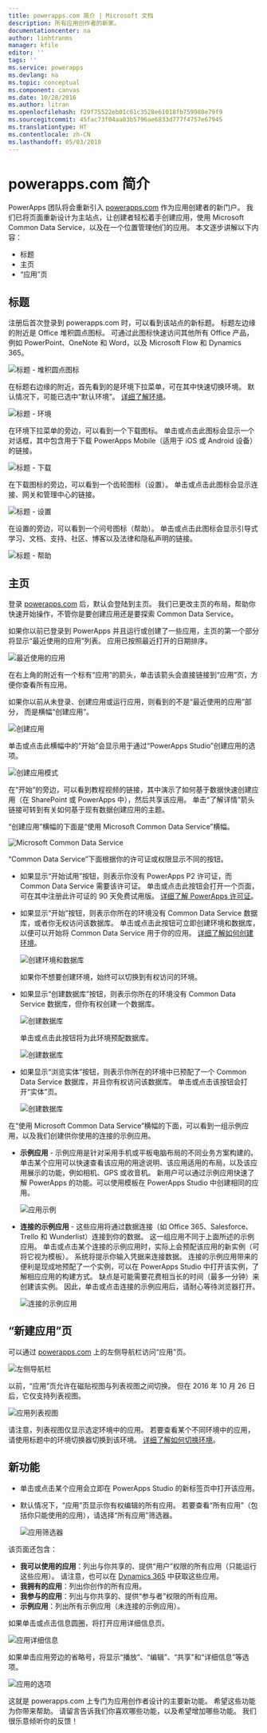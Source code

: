 ```yaml
---
title: powerapps.com 简介 | Microsoft 文档
description: 所有应用创作者的新家。
documentationcenter: na
author: linhtranms
manager: kfile
editor: ''
tags: ''
ms.service: powerapps
ms.devlang: na
ms.topic: conceptual
ms.component: canvas
ms.date: 10/28/2016
ms.author: litran
ms.openlocfilehash: f29f75522eb01c61c3528e61018fb759980e79f9
ms.sourcegitcommit: 45fac73f04aa03b5796ae6833d777f4757e67945
ms.translationtype: HT
ms.contentlocale: zh-CN
ms.lasthandoff: 05/03/2018
---
```

# <a name="introduction-to-powerappscom"></a>powerapps.com 简介
PowerApps 团队将会重新引入 [powerapps.com](http://web.powerapps.com) 作为应用创建者的新门户。 我们已将页面重新设计为主站点，让创建者轻松着手创建应用，使用 Microsoft Common Data Service，以及在一个位置管理他们的应用。 本文逐步讲解以下内容：

* 标题
* 主页
* “应用”页

## <a name="header"></a>标题
注册后首次登录到 powerapps.com 时，可以看到该站点的新标题。 标题左边缘的附近是 Office 堆积圆点图标。 可通过此图标快速访问其他所有 Office 产品，例如 PowerPoint、OneNote 和 Word，以及 Microsoft Flow 和 Dynamics 365。

![标题 - 堆积圆点图标](./media/intro-maker-portal/waffle.png)

在标题右边缘的附近，首先看到的是环境下拉菜单，可在其中快速切换环境。 默认情况下，可能已选中“默认环境”。 [详细了解环境](../../administrator/environments-overview.md)。

![标题 - 环境](./media/intro-maker-portal/environment.png)

在环境下拉菜单的旁边，可以看到一个下载图标。 单击或点击此图标会显示一个对话框，其中包含用于下载 PowerApps Mobile（适用于 iOS 或 Android 设备）的链接。

![标题 - 下载](./media/intro-maker-portal/downloads2.png)

在下载图标的旁边，可以看到一个齿轮图标（设置）。 单击或点击此图标会显示连接、网关和管理中心的链接。

![标题 - 设置](./media/intro-maker-portal/settings_items2.png)

在设置的旁边，可以看到一个问号图标（帮助）。 单击或点击此图标会显示引导式学习、文档、支持、社区、博客以及法律和隐私声明的链接。

![标题 - 帮助](./media/intro-maker-portal/help_items2.png)

## <a name="homepage"></a>主页
登录 [powerapps.com](http://web.powerapps.com) 后，默认会登陆到主页。 我们已更改主页的布局，帮助你快速开始操作，不管你是要创建应用还是要探索 Common Data Service。

如果你以前已登录到 PowerApps 并且运行或创建了一些应用，主页的第一个部分将显示“最近使用的应用”列表。 应用已按照最近打开的日期排序。

![最近使用的应用](./media/intro-maker-portal/recentapps2.png)

在右上角的附近有一个标有“应用”的箭头，单击该箭头会直接链接到“应用”页，方便你查看所有应用。

如果你以前从未登录、创建应用或运行应用，则看到的不是“最近使用的应用”部分， 而是横幅“创建应用”。

![创建应用](./media/intro-maker-portal/createapp.png)

单击或点击此横幅中的“开始”会显示用于通过“PowerApps Studio”创建应用的选项。

![创建应用模式](./media/intro-maker-portal/createmodal2.png)

在“开始”的旁边，可以看到教程视频的链接，其中演示了如何基于数据快速创建应用（在 SharePoint 或 PowerApps 中），然后共享该应用。 单击“了解详情”箭头链接可转到有关如何基于现有数据创建应用的主题。

“创建应用”横幅的下面是“使用 Microsoft Common Data Service”横幅。

![Microsoft Common Data Service](./media/intro-maker-portal/cds2.png)

“Common Data Service”下面根据你的许可证或权限显示不同的按钮。

* 如果显示“开始试用”按钮，则表示你没有 PowerApps P2 许可证，而 Common Data Service 需要该许可证。 单击或点击此按钮会打开一个页面，可在其中注册此许可证的 90 天免费试用版。 [详细了解 PowerApps 许可证](../signup-for-powerapps.md)。
* 如果显示“开始”按钮，则表示你所在的环境没有 Common Data Service 数据库，或者你无权访问该数据库。 单击或点击此按钮可立即创建环境和数据库，以便可以开始将 Common Data Service 用于你的应用。 [详细了解如何创建环境](../../administrator/environments-administration.md)。
  
    ![创建环境和数据库](./media/intro-maker-portal/createenvanddb2.png)
  
    如果你不想要创建环境，始终可以切换到有权访问的环境。
* 如果显示“创建数据库”按钮，则表示你所在的环境没有 Common Data Service 数据库，但你有权创建一个数据库。
  
    ![创建数据库](./media/intro-maker-portal/cds-createdb2.png)
  
    单击或点击此按钮将为此环境预配数据库。
  
    ![创建数据库](./media/intro-maker-portal/cds_createdb22.png)
* 如果显示“浏览实体”按钮，则表示你所在的环境中已预配了一个 Common Data Service 数据库，并且你有权访问该数据库。 单击或点击该按钮会打开“实体”页。
  
    ![创建数据库](./media/intro-maker-portal/cds_browseentities2.png)

在“使用 Microsoft Common Data Service”横幅的下面，可以看到一组示例应用，以及我们创建供你使用的连接的示例应用。

* **示例应用** - 示例应用是针对采用手机或平板电脑布局的不同业务方案构建的。 单击某个应用可以快速查看该应用的用途说明、该应用适用的布局，以及该应用展示的功能，例如相机、GPS 或收音机。 新用户可以通过示例应用快速了解 PowerApps 的功能。可以使用模板在 PowerApps Studio 中创建相同的应用。
  
    ![应用示例](./media/intro-maker-portal/sampleapps2.png)
* **连接的示例应用** - 这些应用将通过数据连接（如 Office 365、Salesforce、Trello 和 Wunderlist）连接到你的数据。 这一组应用不同于上面所述的示例应用。 单击或点击某个连接的示例应用时，实际上会预配该应用的新实例（可将它视为模板）。 系统将提示你输入凭据来连接数据。 连接的示例应用带来的便利是现成地预配了一个实例，可以在 PowerApps Studio 中打开该实例，了解相应应用的构建方式。 缺点是可能需要花费相当长的时间（最多一分钟）来创建该实例。 因此，单击或点击连接的示例应用后，请耐心等待浏览器打开。
  
    ![连接的示例应用](./media/intro-maker-portal/connectedsampleapps2.png)

## <a name="new-apps-page"></a>“新建应用”页
可以通过 [powerapps.com](http://web.powerapps.com) 上的左侧导航栏访问“应用”页。

![左侧导航栏](./media/intro-maker-portal/leftnav2.png)

以前，“应用”页允许在磁贴视图与列表视图之间切换。 但在 2016 年 10 月 26 日后，它仅支持列表视图。

![应用列表视图](./media/intro-maker-portal/listview2.png)

请注意，列表视图仅显示选定环境中的应用。 若要查看某个不同环境中的应用，请使用标题中的环境切换器切换到该环境。 [详细了解如何切换环境](working-with-environments.md)。

## <a name="whats-new"></a>新功能

* 单击或点击某个应用会立即在 PowerApps Studio 的新标签页中打开该应用。
* 默认情况下，“应用”页显示你有权编辑的所有应用。 若要查看“所有应用”（包括你只能使用的应用），请选择“所有应用”筛选器。
  
   ![应用筛选器](./media/intro-maker-portal/allapps_filter.png)

该页面还包含：

* **我可以使用的应用**：列出与你共享的、提供“用户”权限的所有应用（只能运行这些应用）。 请注意，也可以在 [Dynamics 365](http://home.dynamics.com) 中获取这些应用。
* **我拥有的应用**：列出你创作的所有应用。
* **我参与的应用**：列出与你共享的、提供“参与者”权限的所有应用。
* **示例应用**：列出所有示例应用（未连接的示例应用）。

如果单击或点击信息圆圈，将打开应用详细信息页。

![应用详细信息](./media/intro-maker-portal/ibubble.png)

如果单击应用旁边的省略号，将显示“播放”、“编辑”、“共享”和“详细信息”等选项。

![应用的选项](./media/intro-maker-portal/ellipsis.png)

这就是 powerapps.com 上专门为应用创作者设计的主要新功能。 希望这些功能为你带来帮助。 请留言告诉我们你喜欢哪些功能，以及希望增加哪些功能。 我们很乐意倾听你的反馈！

